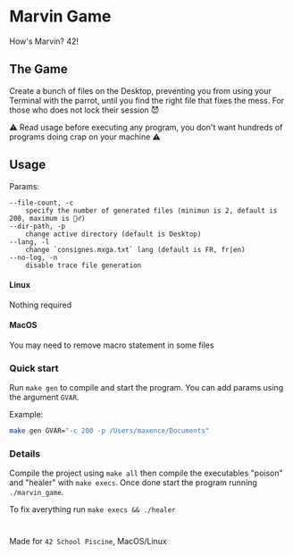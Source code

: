 # Marvin Game

How's Marvin? 42!

## The Game

Create a bunch of files on the Desktop, preventing you from using your Terminal with the parrot, until you find the right file that fixes the mess. For those who does not lock their session 😈

⚠️ Read usage before executing any program, you don't want hundreds of programs doing crap on your machine ⚠️

## Usage

Params:
```
--file-count, -c
	specify the number of generated files (minimun is 2, default is 200, maximum is 🤷‍♂️)
--dir-path, -p
	change active directory (default is Desktop)
--lang, -l
	change `consignes.mxga.txt` lang (default is FR, fr|en)
--no-log, -n
	disable trace file generation
```

#### Linux

Nothing required

#### MacOS

You may need to remove macro statement in some files

### Quick start

Run `make gen` to compile and start the program. You can add params using the argument `GVAR`.

Example:
```sh
make gen GVAR="-c 200 -p /Users/maxence/Documents"
```

### Details

Compile the project using `make all` then compile the executables "poison" and "healer" with `make execs`. Once done start the program running `./marvin_game`.

To fix averything run `make execs && ./healer`

# ## 

Made for `42 School Piscine`, MacOS/Linux